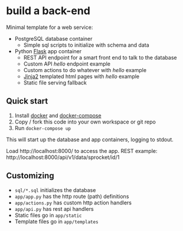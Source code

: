 # build a back-end

Minimal template for a web service:

* PostgreSQL database container
  * Simple sql scripts to initialize with schema and data
* Python [Flask](http://flask.pocoo.org/) app container
  * REST API endpoint for a smart front end to talk to the database
  * Custom API *hello* endpoint example
  * Custom actions to do whatever with *hello* example
  * [Jinja2](http://jinja.pocoo.org/) templated html pages with *hello* example
  * Static file serving fallback
 
## Quick start

1. Install [docker](https://docs.docker.com/engine/installation/) and [docker-compose](https://docs.docker.com/compose/)
1. Copy / fork this code into your own workspace or git repo
1. Run `docker-compose up`

This will start up the database and app containers, logging to stdout.

Load http://localhost:8000/ to access the app.
REST example: http://localhost:8000/api/v1/data/sprocket/id/1

## Customizing

* `sql/*.sql` initializes the database
* `app/app.py` has the http route (path) definitions
* `app/actions.py` has custom http action handlers
* `app/api.py` has rest api handlers
* Static files go in `app/static`
* Template files go in `app/templates`
